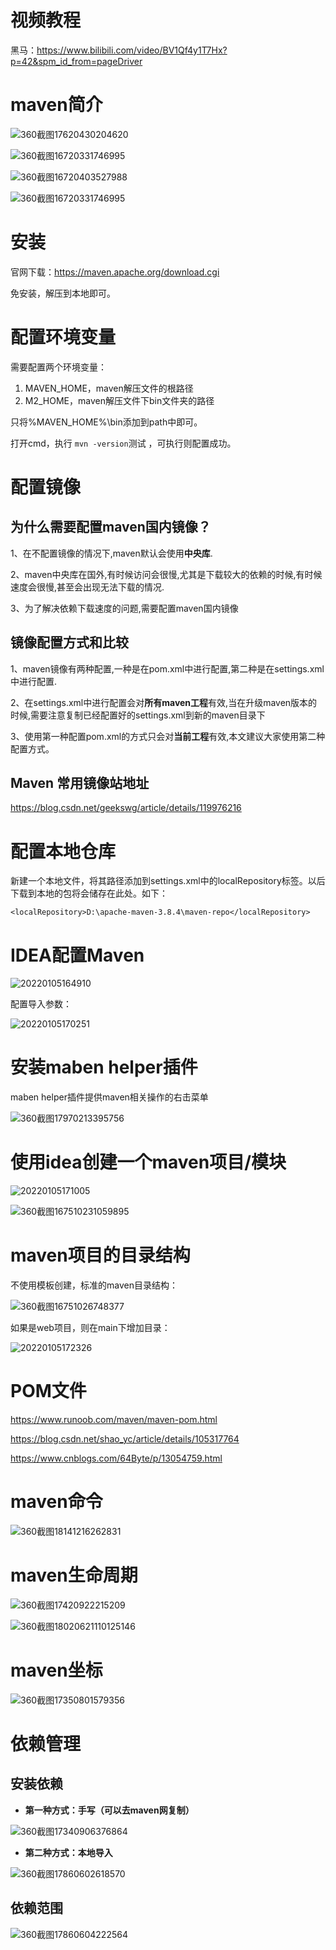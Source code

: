 # 视频教程

黑马：https://www.bilibili.com/video/BV1Qf4y1T7Hx?p=42&spm_id_from=pageDriver



# maven简介

![360截图17620430204620](.\images\maven\360截图17620430204620.png)

![360截图16720331746995](.\images\maven\360截图16720331746995.png)

![360截图16720403527988](.\images\maven\360截图16720403527988.png)

![360截图16720331746995](.\images\maven\360截图16720331746995.png)

# 安装

官网下载：https://maven.apache.org/download.cgi

免安装，解压到本地即可。



# 配置环境变量

需要配置两个环境变量：

1. MAVEN_HOME，maven解压文件的根路径
2. M2_HOME，maven解压文件下bin文件夹的路径

只将%MAVEN_HOME%\bin添加到path中即可。

打开cmd，执行 `mvn -version`测试 ，可执行则配置成功。



# 配置镜像

## 为什么需要配置maven国内镜像？

1、在不配置镜像的情况下,maven默认会使用**中央库**.

2、maven中央库在国外,有时候访问会很慢,尤其是下载较大的依赖的时候,有时候速度会很慢,甚至会出现无法下载的情况.

3、为了解决依赖下载速度的问题,需要配置maven国内镜像



## 镜像配置方式和比较

1、maven镜像有两种配置,一种是在pom.xml中进行配置,第二种是在settings.xml中进行配置.

2、在settings.xml中进行配置会对**所有maven工程**有效,当在升级maven版本的时候,需要注意复制已经配置好的settings.xml到新的maven目录下

3、使用第一种配置pom.xml的方式只会对**当前工程**有效,本文建议大家使用第二种配置方式。



## Maven 常用镜像站地址

https://blog.csdn.net/geekswg/article/details/119976216



# 配置本地仓库

新建一个本地文件，将其路径添加到settings.xml中的localRepository标签。以后下载到本地的包将会储存在此处。如下：

```
<localRepository>D:\apache-maven-3.8.4\maven-repo</localRepository>
```



# IDEA配置Maven

![20220105164910](.\images\maven\20220105164910.png)

配置导入参数：

![20220105170251](.\images\maven\20220105170251.png)

# 安装maben helper插件

maben helper插件提供maven相关操作的右击菜单

![360截图17970213395756](.\images\maven\360截图17970213395756.png)

# 使用idea创建一个maven项目/模块

![20220105171005](.\images\maven\20220105171005.png)

![360截图167510231059895](.\images\maven\360截图167510231059895.png)



# maven项目的目录结构

不使用模板创建，标准的maven目录结构：

![360截图16751026748377](.\images\maven\360截图16751026748377.png)

如果是web项目，则在main下增加目录：

![20220105172326](.\images\maven\20220105172326.png)



# POM文件

https://www.runoob.com/maven/maven-pom.html

https://blog.csdn.net/shao_yc/article/details/105317764

https://www.cnblogs.com/64Byte/p/13054759.html



# maven命令

![360截图18141216262831](.\images\maven\360截图18141216262831.png)



# maven生命周期

![360截图17420922215209](.\images\maven\360截图17420922215209.png)

![360截图18020621110125146](.\images\maven\360截图18020621110125146.png)



# maven坐标

![360截图17350801579356](.\images\maven\360截图17350801579356.png)

# 依赖管理

## 安装依赖

- **第一种方式：手写（可以去maven网复制）**

![360截图17340906376864](.\images\maven\360截图17340906376864.png)



- **第二种方式：本地导入**

![360截图17860602618570](.\images\maven\360截图17860602618570.png)

## 依赖范围

![360截图17860604222564](.\images\maven\360截图17860604222564.png)
